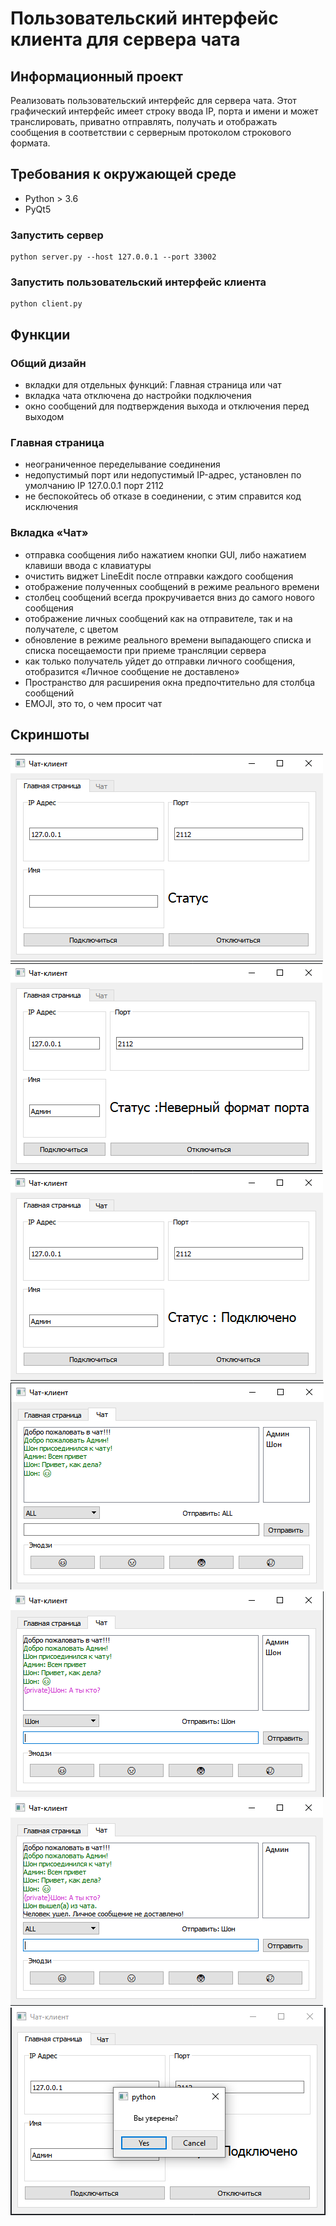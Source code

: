 # Пользовательский интерфейс клиента для сервера чата

## Информационный проект
Реализовать пользовательский интерфейс для сервера чата. Этот графический интерфейс имеет строку ввода IP, порта и имени и может транслировать, приватно отправлять, получать и отображать сообщения в соответствии с серверным протоколом строкового формата.
## Требования к окружающей среде
- Python > 3.6
- PyQt5
### Запустить сервер
```
python server.py --host 127.0.0.1 --port 33002
```
### Запустить пользовательский интерфейс клиента
```
python client.py
```
## Функции
### Общий дизайн
- вкладки для отдельных функций: Главная страница или чат
- вкладка чата отключена до настройки подключения
- окно сообщений для подтверждения выхода и отключения перед выходом
### Главная страница
- неограниченное переделывание соединения
- недопустимый порт или недопустимый IP-адрес, установлен по умолчанию IP 127.0.0.1 порт 2112
- не беспокойтесь об отказе в соединении, с этим справится код исключения
### Вкладка «Чат»
- отправка сообщения либо нажатием кнопки GUI, либо нажатием клавиши ввода с клавиатуры
- очистить виджет LineEdit после отправки каждого сообщения
- отображение полученных сообщений в режиме реального времени
- столбец сообщений всегда прокручивается вниз до самого нового сообщения
- отображение личных сообщений как на отправителе, так и на получателе, с цветом
- обновление в режиме реального времени выпадающего списка и списка посещаемости при приеме трансляции сервера
- как только получатель уйдет до отправки личного сообщения, отобразится «Личное сообщение не доставлено»
- Пространство для расширения окна предпочтительно для столбца сообщений
- EMOJI, это то, о чем просит чат
## Скриншоты
![HomePage](img/Home.png) 
![HomePage](img/FormatPort.png) 
![HomePage](img/Connected.png)
![ChatRoom](img/SimpleChat.png)
![ChatRoom](img/PrivateMessage.png)
![ChatRoom](img/LeaveChannel.png)
![HomePage](img/Logout.png)

